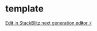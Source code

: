# template

[Edit in StackBlitz next generation editor ⚡️](https://stackblitz.com/~/github.com/oscell/template)